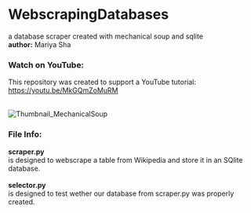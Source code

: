 # WebscrapingDatabases
a database scraper created with mechanical soup and sqlite
<br>
<b>author:</b> Mariya Sha
<br>
### Watch on YouTube:
This repository was created to support a YouTube tutorial:
<br>
https://youtu.be/MkGQmZoMuRM
<br>
<br>

![Thumbnail_MechanicalSoup](https://user-images.githubusercontent.com/32107652/144741272-1142dffa-7111-4edd-a8f5-3567b364ad1a.png)
<br>
### File Info:
<b>scraper.py</b> 
<br>
is designed to webscrape a table from Wikipedia and store it in an SQlite database.
<br>
<br>
<b>selector.py</b> 
<br>
is designed to test wether our database from scraper.py was properly created.
<br>
